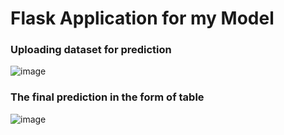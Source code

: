 <h1> Flask Application for my Model</h1>

<h3>Uploading dataset for prediction</h3>

![image](https://github.com/user-attachments/assets/ed0b8c7c-e289-4d28-9e77-cde2c330bd38)

<h3>The final prediction in the form of table</h3>

![image](https://github.com/user-attachments/assets/2c637615-5fd4-4e3d-b548-d01a9ccfb40f)
